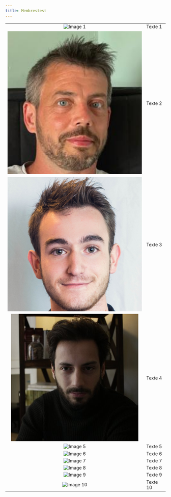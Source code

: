 ```yaml
---
title: Membrestest
---
```


|           |           |
|:----------:|:----------|
| ![Image 1](julliard_virginie.jpg) | Texte 1 |
| ![Image 2](lejeune_gael.png) | Texte 2 |
| ![Image 3](alie_felix.png) | Texte 3 |
| ![Image 4](boute_edouard.jpg) | Texte 4 |
| ![Image 5](lien_image_5) | Texte 5 |
| ![Image 6](lien_image_6) | Texte 6 |
| ![Image 7](lien_image_7) | Texte 7 |
| ![Image 8](lien_image_8) | Texte 8 |
| ![Image 9](lien_image_9) | Texte 9 |
| ![Image 10](lien_image_10) | Texte 10 |